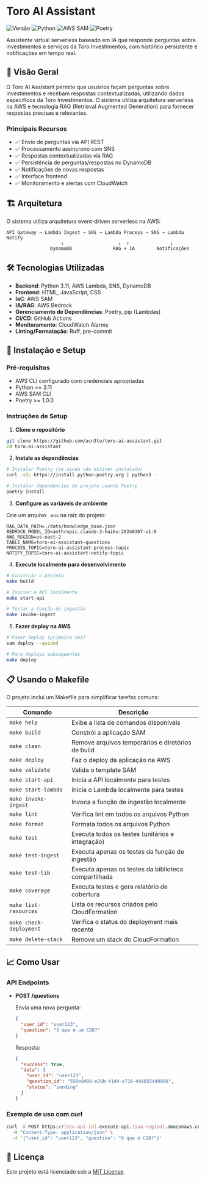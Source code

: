 # Toro AI Assistant

![Versão](https://img.shields.io/badge/versão-1.0.0-blue)
![Python](https://img.shields.io/badge/python-3.11-green)
![AWS SAM](https://img.shields.io/badge/aws--sam-latest-orange)
![Poetry](https://img.shields.io/badge/poetry-1.8.5-purple)

Assistente virtual serverless baseado em IA que responde perguntas sobre investimentos e serviços da Toro Investimentos, com histórico persistente e notificações em tempo real.

## 🚀 Visão Geral

O Toro AI Assistant permite que usuários façam perguntas sobre investimentos e recebam respostas contextualizadas, utilizando dados específicos da Toro Investimentos. O sistema utiliza arquitetura serverless na AWS e tecnologia RAG (Retrieval Augmented Generation) para fornecer respostas precisas e relevantes.

### Principais Recursos

- ✅ Envio de perguntas via API REST
- ✅ Processamento assíncrono com SNS
- ✅ Respostas contextualizadas via RAG
- ✅ Persistência de perguntas/respostas no DynamoDB
- ✅ Notificações de novas respostas
- ✅ Interface frontend
- ✅ Monitoramento e alertas com CloudWatch

## 🏗️ Arquitetura

O sistema utiliza arquitetura event-driven serverless na AWS:

```
API Gateway → Lambda Ingest → SNS → Lambda Process → SNS → Lambda Notify
                    ↓                    ↓  ↑               ↓
                DynamoDB               RAG + IA        Notificações
```

## 🛠️ Tecnologias Utilizadas

- **Backend**: Python 3.11, AWS Lambda, SNS, DynamoDB
- **Frontend**: HTML, JavaScript, CSS
- **IaC**: AWS SAM
- **IA/RAG**: AWS Bedrock
- **Gerenciamento de Dependências**: Poetry, pip (Lambdas)
- **CI/CD**: GitHub Actions
- **Monitoramento**: CloudWatch Alarms
- **Linting/Formatação**: Ruff, pre-commit

## 🔧 Instalação e Setup

### Pré-requisitos

- AWS CLI configurado com credenciais apropriadas
- Python >= 3.11
- AWS SAM CLI
- Poetry >= 1.0.0

### Instruções de Setup

1. **Clone o repositório**

```bash
git clone https://github.com/acn3to/toro-ai-assistant.git
cd toro-ai-assistant
```

2. **Instale as dependências**

```bash
# Instalar Poetry (se ainda não estiver instalado)
curl -sSL https://install.python-poetry.org | python3 -

# Instalar dependências do projeto usando Poetry
poetry install
```

3. **Configure as variáveis de ambiente**

Crie um arquivo `.env` na raiz do projeto:

```
RAG_DATA_PATH=./data/knowledge_base.json
BEDROCK_MODEL_ID=anthropic.claude-3-haiku-20240307-v1:0
AWS_REGION=us-east-2
TABLE_NAME=toro-ai-assistant-questions
PROCESS_TOPIC=toro-ai-assistant-process-topic
NOTIFY_TOPIC=toro-ai-assistant-notify-topic
```

4. **Execute localmente para desenvolvimento**

```bash
# Construir o projeto
make build

# Iniciar a API localmente
make start-api

# Testar a função de ingestão
make invoke-ingest
```

5. **Fazer deploy na AWS**

```bash
# Fazer deploy (primeira vez)
sam deploy --guided

# Para deploys subsequentes
make deploy
```

## 📋 Usando o Makefile

O projeto inclui um Makefile para simplificar tarefas comuns:

| Comando | Descrição |
|---------|-----------|
| `make help` | Exibe a lista de comandos disponíveis |
| `make build` | Constrói a aplicação SAM |
| `make clean` | Remove arquivos temporários e diretórios de build |
| `make deploy` | Faz o deploy da aplicação na AWS |
| `make validate` | Valida o template SAM |
| `make start-api` | Inicia a API localmente para testes |
| `make start-lambda` | Inicia o Lambda localmente para testes |
| `make invoke-ingest` | Invoca a função de ingestão localmente |
| `make lint` | Verifica lint em todos os arquivos Python |
| `make format` | Formata todos os arquivos Python |
| `make test` | Executa todos os testes (unitários e integração) |
| `make test-ingest` | Executa apenas os testes da função de ingestão |
| `make test-lib` | Executa apenas os testes da biblioteca compartilhada |
| `make coverage` | Executa testes e gera relatório de cobertura |
| `make list-resources` | Lista os recursos criados pelo CloudFormation |
| `make check-deployment` | Verifica o status do deployment mais recente |
| `make delete-stack` | Remove um stack do CloudFormation |

## 📈 Como Usar

### API Endpoints

- **POST /questions**

  Envia uma nova pergunta:

  ```json
  {
    "user_id": "user123",
    "question": "O que é um CDB?"
  }
  ```

  Resposta:

  ```json
  {
    "success": true,
    "data": {
      "user_id": "user123",
      "question_id": "550e8400-e29b-41d4-a716-446655440000",
      "status": "pending"
    }
  }
  ```

### Exemplo de uso com curl

```bash
curl -X POST https://[seu-api-id].execute-api.[sua-regiao].amazonaws.com/Prod/questions \
  -H "Content-Type: application/json" \
  -d '{"user_id": "user123", "question": "O que é CDB?"}'
```

## 📝 Licença

Este projeto está licenciado sob a [MIT License](LICENSE).
